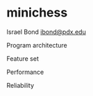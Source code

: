 # minichess
Israel Bond
ibond@pdx.edu

Program architecture
    
Feature set

Performance

Reliability 


